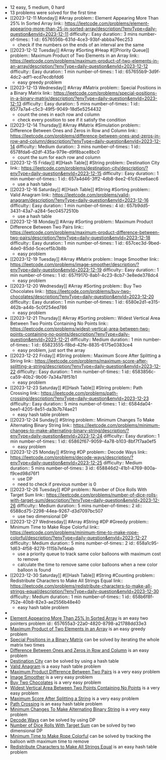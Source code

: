 - 12 easy, 5 medium, 0 hard
- 13 problems were solved for the first time
- [[2023-12-11 Monday]] #Array 
  problem:: Element Appearing More Than 25% In Sorted Array
  link:: https://leetcode.com/problems/element-appearing-more-than-25-in-sorted-array/description/?envType=daily-question&envId=2023-12-11
  difficulty:: Easy
  duration:: 3 mins
  number-of-times:: 1
  id:: 6576556b-631d-4ce3-93bf-abbba76ec253
	- check if the numbers on the ends of an interval are the same
- [[2023-12-12 Tuesday]] #Array #Sorting #Heap #[[Priority Queue]] 
  problem:: Maximum Product of Two Elements in an Array
  link:: https://leetcode.com/problems/maximum-product-of-two-elements-in-an-array/description/?envType=daily-question&envId=2023-12-12
  difficulty:: Easy
  duration:: 1 min
  number-of-times:: 1
  id:: 657655b9-3d9f-4dc2-adf1-ecd7ecdbfdd6
	- easy greedy problem
- [[2023-12-13 Wednesday]] #Array #Matrix 
  problem:: Special Positions in a Binary Matrix
  link:: https://leetcode.com/problems/special-positions-in-a-binary-matrix/description/?envType=daily-question&envId=2023-12-13
  difficulty:: Easy
  duration:: 5 mins
  number-of-times:: 1
  id:: 6577a7a4-c5c3-49f5-9049-18d5e5254432
	- count the ones in each row and column
	- check every position to see if it satisfy the condition
- [[2023-12-14 Thursday]] #Array #Matrix #Simulation 
  problem:: Difference Between Ones and Zeros in Row and Column
  link:: https://leetcode.com/problems/difference-between-ones-and-zeros-in-row-and-column/description/?envType=daily-question&envId=2023-12-14
  difficulty:: Medium
  duration:: 3 mins
  number-of-times:: 1
  id:: 6578fda6-d2df-435a-979e-d9f8bace8bc0
	- count the sum for each row and column
- [[2023-12-15 Friday]] #[[Hash Table]] #String 
  problem:: Destination City
  link:: https://leetcode.com/problems/destination-city/description/?envType=daily-question&envId=2023-12-15
  difficulty:: Easy
  duration:: 1 min
  number-of-times:: 1
  id:: 657a4d46-3ff2-4db8-8ee2-61c62ee6aec6
	- use a hash table
- [[2023-12-16 Saturday]] #[[Hash Table]] #String #Sorting 
  problem:: Valid Anagram
  link:: https://leetcode.com/problems/valid-anagram/description/?envType=daily-question&envId=2023-12-16
  difficulty:: Easy
  duration:: 1 min
  number-of-times:: 4
  id:: 657b9dd5-3431-43a7-a284-5ec04572510b
	- use a hash table
- [[2023-12-18 Monday]] #Array #Sorting 
  problem:: Maximum Product Difference Between Two Pairs
  link:: https://leetcode.com/problems/maximum-product-difference-between-two-pairs/description/?envType=daily-question&envId=2023-12-18
  difficulty:: Easy
  duration:: 1 min
  number-of-times:: 1
  id:: 657cec3d-9bed-4de0-85dd-5cecef5b3b8b
	- easy problem
- [[2023-12-19 Tuesday]] #Array #Matrix 
  problem:: Image Smoother
  link:: https://leetcode.com/problems/image-smoother/description/?envType=daily-question&envId=2023-12-19
  difficulty:: Easy
  duration:: 1 min
  number-of-times:: 1
  id:: 657f9170-8ab1-4c23-8cb7-3e8ede378dc4
	- easy problem
- [[2023-12-20 Wednesday]] #Array #Sorting 
  problem:: Buy Two Chocolates
  link:: https://leetcode.com/problems/buy-two-chocolates/description/?envType=daily-question&envId=2023-12-20
  difficulty:: Easy
  duration:: 1 min
  number-of-times:: 1
  id:: 6580e2d1-e315-462b-a44b-5c0f254ed786
	- easy problem
- [[2023-12-21 Thursday]] #Array #Sorting 
  problem:: Widest Vertical Area Between Two Points Containing No Points
  link:: https://leetcode.com/problems/widest-vertical-area-between-two-points-containing-no-points/description/?envType=daily-question&envId=2023-12-21
  difficulty:: Medium
  duration:: 1 min
  number-of-times:: 1
  id:: 65823555-f8bd-42fe-8835-6175e0383ce4
	- easy problem, just sort the array
- [[2023-12-22 Friday]] #String 
  problem:: Maximum Score After Splitting a String
  link:: https://leetcode.com/problems/maximum-score-after-splitting-a-string/description/?envType=daily-question&envId=2023-12-22
  difficulty:: Easy
  duration:: 1 min
  number-of-times:: 1
  id:: 6583856c-ca59-40b2-9b06-7a34a78f51b1
	- easy problem
- [[2023-12-23 Saturday]] #[[Hash Table]] #String 
  problem:: Path Crossing
  link:: https://leetcode.com/problems/path-crossing/description/?envType=daily-question&envId=2023-12-23
  difficulty:: Easy
  duration:: 5 mins
  number-of-times:: 1
  id:: 6584da04-bee1-4205-8e51-da3b7b74ae21
	- easy hash table problem
- [[2023-12-24 Sunday]] #String 
  problem:: Minimum Changes To Make Alternating Binary String
  link:: https://leetcode.com/problems/minimum-changes-to-make-alternating-binary-string/description/?envType=daily-question&envId=2023-12-24
  difficulty:: Easy
  duration:: 1 min
  number-of-times:: 1
  id:: 65862f67-9059-4a78-b103-8bf7f7aa0ef5
	- easy problem
- [[2023-12-25 Monday]] #String #DP 
  problem:: Decode Ways
  link:: https://leetcode.com/problems/decode-ways/description/?envType=daily-question&envId=2023-12-25
  difficulty:: Medium
  duration:: 5 mins
  number-of-times:: 3
  id:: 658846d2-41b1-4769-800a-f9ced98d76f1
	- use DP
	- need to check if previous number is 0
- [[2023-12-26 Tuesday]] #DP 
  problem:: Number of Dice Rolls With Target Sum
  link:: https://leetcode.com/problems/number-of-dice-rolls-with-target-sum/description/?envType=daily-question&envId=2023-12-26
  difficulty:: Medium
  duration:: 5 mins
  number-of-times:: 2
  id:: 6588cd75-2298-44ea-9267-d3d7097bc507
	- use two dimensional DP
- [[2023-12-27 Wednesday]] #Array #String #DP #Greedy 
  problem:: Minimum Time to Make Rope Colorful
  link:: https://leetcode.com/problems/minimum-time-to-make-rope-colorful/description/?envType=daily-question&envId=2023-12-27
  difficulty:: Medium
  duration:: 5 mins
  number-of-times:: 2
  id:: 658a1c95-1d63-4f58-8278-1115b7ef4eab
	- use a priority queue to track same color balloons with maximum cost to remove
	- calculate the time to remove same color balloons when a new color balloon is found
- [[2023-12-30 Saturday]] #[[Hash Table]] #String #Counting 
  problem:: Redistribute Characters to Make All Strings Equal
  link:: https://leetcode.com/problems/redistribute-characters-to-make-all-strings-equal/description/?envType=daily-question&envId=2023-12-30
  difficulty:: Medium
  duration:: 1 min
  number-of-times:: 1
  id:: 658b6f8f-752e-40b8-82e3-ae2556b48e40
	- easy hash table problem
-
- [Element Appearing More Than 25% In Sorted Array](((6576556b-631d-4ce3-93bf-abbba76ec253))) is an easy two pointers problem
  id:: 657655a3-22a0-4820-8798-a21788dd33e3
- [Maximum Product of Two Elements in an Array](((657655b9-3d9f-4dc2-adf1-ecd7ecdbfdd6))) is an easy greedy problem
- [Special Positions in a Binary Matrix](((6577a7a4-c5c3-49f5-9049-18d5e5254432))) can be solved by iterating the whole matrix two times
- [Difference Between Ones and Zeros in Row and Column](((6578fda6-d2df-435a-979e-d9f8bace8bc0))) is an easy problem
- [Destination City](((657a4d46-3ff2-4db8-8ee2-61c62ee6aec6))) can be solved by using a hash table
- [Valid Anagram](((657b9dd5-3431-43a7-a284-5ec04572510b))) is a easy hash table problem
- [Maximum Product Difference Between Two Pairs](((657cec3d-9bed-4de0-85dd-5cecef5b3b8b))) is a very easy problem
- [Image Smoother](((657f9170-8ab1-4c23-8cb7-3e8ede378dc4))) is a very easy problem
- [Buy Two Chocolates](((6580e2d1-e315-462b-a44b-5c0f254ed786))) is a very easy problem
- [Widest Vertical Area Between Two Points Containing No Points](((65823555-f8bd-42fe-8835-6175e0383ce4))) is a very easy problem
- [Maximum Score After Splitting a String](((6583856c-ca59-40b2-9b06-7a34a78f51b1))) is a very easy problem
- [Path Crossing](((6584da04-bee1-4205-8e51-da3b7b74ae21))) is an easy hash table problem
- [Minimum Changes To Make Alternating Binary String](((65862f67-9059-4a78-b103-8bf7f7aa0ef5))) is a very easy problem
- [Decode Ways](((658846d2-41b1-4769-800a-f9ced98d76f1))) can be solved by using DP
- [Number of Dice Rolls With Target Sum](((6588cd75-2298-44ea-9267-d3d7097bc507))) can be solved by two dimensional DP
- [Minimum Time to Make Rope Colorful](((658a1c95-1d63-4f58-8278-1115b7ef4eab))) can be solved by tracking the balloon with maximum time to remove
- [Redistribute Characters to Make All Strings Equal](((658b6f8f-752e-40b8-82e3-ae2556b48e40))) is an easy hash table problem